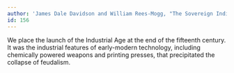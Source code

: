 ```yaml
---
author: 'James Dale Davidson and William Rees-Mogg, "The Sovereign Individual"'
id: 156
---
```


We place the launch of the Industrial Age at the end of the fifteenth century. It was the industrial features of early-modern technology, including chemically powered weapons and printing presses, that precipitated the collapse of feudalism.